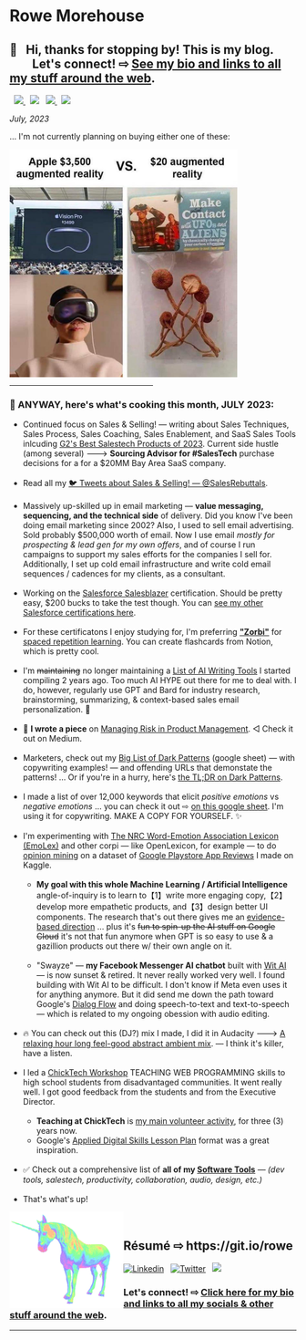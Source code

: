 <meta property="og:image" content="https://raw.githubusercontent.com/rowe-morehouse/rowe-morehouse/master/rowe-morehouse.png">
<meta property="twitter:image" content="https://raw.githubusercontent.com/rowe-morehouse/rowe-morehouse/master/rowe-morehouse.png">

<h1>Rowe Morehouse</h1>
<h2>👋 &nbsp; Hi, thanks for stopping by! This is my blog.<br/>&nbsp; &nbsp; &nbsp; &nbsp; Let's connect! ⇨ <a href="https://sunshine.social/rowemore/bio" target=_blank>See my bio and links to all my stuff around the web</a>.
</h2>
<div align="">
        <p>
           &nbsp; <a href="https://twitter.com/SalesRebuttals"><img src="https://img.shields.io/badge/twitter-%231DA1F2.svg?&style=for-the-badge&logo=twitter&logoColor=white" height=25>
          </a> &nbsp;
          <a href="https://www.linkedin.com/in/rowe-morehouse"><img src="https://img.shields.io/badge/linkedin-%230077B5.svg?&style=for-the-badge&logo=linkedin&logoColor=white" height=25></a> &nbsp;
          <a href="https://medium.com/@rowemore"><img src="https://img.shields.io/badge/medium-%2312100E.svg?&style=for-the-badge&logo=medium&logoColor=white" height=25>
          </a> &nbsp;
          <a href="https://stackoverflow.com/users/1618304/rowe-morehouse"><img src="https://img.shields.io/badge/Stack%20Overflow-%23F28033.svg?&style=for-the-badge&logo=stackoverflow&logoColor=white" height=25>
          </a>
        </p>
        <p><!--<img src="https://github.com/rowe-morehouse/rowe-morehouse/raw/master/checkbox-changes-colors.gif" height=10 width=10 align=middle>--><em><strong></strong>July, 2023</strong></em></p>
  <p>… I'm not currently planning on buying either one of these:</p>
  <!--Slice, cuttin' choppin' …<br/><br/>-->
          <img src="https://github.com/rowe-morehouse/rowe-morehouse/raw/master/shrooms.jpg" width=400px align=left><br /><br/>
        <!--… More.-->
<BR CLEAR=all>
<hr width="50%">

<h3>🤪 ANYWAY, here's what's cooking this month, JULY 2023:</h3>

<ul>
<li>Continued focus on Sales & Selling! — writing about Sales Techniques, Sales Process, Sales Coaching, Sales Enablement, and SaaS Sales Tools inlcuding <a href="https://www.g2.com/best-software-companies/top-sales" target=_blank>G2's Best Salestech Products of 2023<a>. Current side hustle (among several) 🡒 <strong>Sourcing Advisor for #SalesTech</strong> purchase decisions for a for a $20MM Bay Area SaaS company.  <small><br /><br /></small>
<li>Read all my <a href="https://twitter.com/SalesRebuttals" target="_blank">🐦 Tweets about Sales & Selling! — @SalesRebuttals</a>. <small><br /><br /></small>
<li>Massively up-skilled up in email marketing — <strong>value messaging, sequencing, and the technical side</strong> of delivery. Did you know I've been doing email marketing since 2002? Also, I used to sell email advertising. Sold probably $500,000 worth of email. Now I use email <em>mostly for prospecting & lead gen for my own offers</em>, and of course I run campaigns to support my sales efforts for the companies I sell for. Additionally, I set up cold email infrastructure and write cold email sequences / cadences for my clients, as a consultant.<small><br /><br /></small>
<li>Working on the <a href="https://www.salesforce.com/blog/salesblazer/">Salesforce Salesblazer</a> certification. Should be pretty easy, $200 bucks to take the test though. You can <a href="https://trailblazer.me/id/rowe-morehouse">see my other Salesforce certifications here</a>.
<small><br /><br /></small>
<li>For these certificatons I enjoy studying for, I'm preferring <strong><a href="https://zorbi.com" target=_blank>"Zorbi"<a></strong> for <a href="https://en.wikipedia.org/wiki/Spaced_repetition">spaced repetition learning</a>. You can create flashcards from Notion, which is pretty cool.<small><br /><br /></small>
<li>I'm <strike>maintaining</strike> no longer maintaining a <a href="https://gist.github.com/rowe-morehouse/b73cd74f5ed0e60633eb233244bd69e6" target="new">List of AI Writing Tools</a> I started compiling 2 years ago. Too much AI HYPE out there for me to deal with. I do, however, regularly use GPT and Bard for industry research, brainstorming, summarizing, & context-based sales email personalization. 🤖<small><br /><br /></small>
<li>🔧 ⁣<strong>I wrote a piece</strong> on <a href="https://rowemore.medium.com/taming-uncertainty-and-risk-in-product-management-5cac9eb85dec">Managing Risk in Product Management</a>. ◁ Check it out on Medium.
<small><br /><br /></small>
<li>Marketers, check out my <a href="https://docs.google.com/spreadsheets/d/e/2PACX-1vQzv-S8MkS8L51NciTmGI-PrbPqAFr1GrW1Db5AQsqgQ0uDEAO6c-otIiP2u5t8SM7kG5vF5zeDLpPk/pubhtml">Big List of Dark Patterns</a> (google sheet) — with copywriting examples! — and offending URLs that demonstate the patterns! … Or if you're in a hurry, here's <a href="https://www.deceptive.design/types">the TL;DR on Dark Patterns</a>.
<small><br /><br /></small><li>I made a list of over 12,000 keywords that elicit <em>positive emotions</em> vs <em>negative emotions</em> … you can check it out ⇨ <a href="https://docs.google.com/spreadsheets/d/1DjsQzSqYtgoyqW9UmptcrnmqLx73mbch7M0zmV5VuuQ/edit?usp=sharing">on this google sheet</a>. I'm using it for copywriting. MAKE A COPY FOR YOURSELF. ✨
<small><br /><br /></small><li>I'm experimenting with <a href="https://saifmohammad.com/WebPages/NRC-Emotion-Lexicon.htm">The NRC Word-Emotion Association Lexicon (EmoLex)</a> and other corpi — like OpenLexicon, for example — to do <a href="https://monkeylearn.com/blog/opinion-mining/">opinion mining</a> on a dataset of <a href="https://www.kaggle.com/rowemorehouse/googleplaystoreuserreviews">Google Playstore App Reviews</a> I made on Kaggle.
<small><br /><br /></small>
<ul type="circle">
<li><strong>My goal with this whole Machine Learning / Artificial Intelligence</strong> angle-of-inquiry is to learn to【1】write more engaging copy,【2】develop more empathetic products, and【3】design better UI components. The research that's out there gives me an <a href="https://web.stanford.edu/~jurafsky/slp3/slides/21_SentLex.pdf">evidence-based direction</a> … plus it's <strike>fun to spin-up the AI stuff on Google Cloud</strike> it's not that fun anymore when GPT is so easy to use & a gazillion products out there w/ their own angle on it.
<small><br /><br /></small>
<li>"Swayze" — <strong>my Facebook Messenger AI chatbot</strong> built with <a href="https://wit.ai">Wit AI</a> — is now sunset & retired. It never really worked very well. I found building with Wit AI to be difficult. I don't know if Meta even uses it for anything anymore. But it did send me down the path toward Google's <a href="https://cloud.google.com/dialogflow/docs">Dialog Flow</a> and doing speech-to-text and text-to-speech — which is related to my ongoing obession with audio editing.
<small><br /><br /></small></ul>
<li>🔥 You can check out this (DJ?) mix I made, I did it in Audacity 🡒 <a href="https://www.mixcloud.com/Rowe-Morehouse/music-for-programming-vol-6/">A relaxing hour long feel-good abstract ambient mix</a>. — I think it's killer, have a listen.
<small><br /><br /></small><li>I led a <a href="https://chicktech.org">ChickTech Workshop</a> TEACHING WEB PROGRAMMING skills to high school students from disadvantaged communities. It went really well. I got good feedback from the students and from the Executive Director.
<small><br /><br /></small><ul type="circle">
<li><strong>Teaching at ChickTech</strong> is <ins>my main volunteer activity</ins>, for three (3) years now.
<li>Google's <a href="https://docs.google.com/document/d/1E3KZf4OwRZadim0ORDPJ3QSAsPs-ZB8CA4XBdtprbck/edit">Applied Digital Skills Lesson Plan</a> format was a great inspiration.
<small><br /><br /></small>
</ul>

<li>✅ Check out a comprehensive list of <strong>all of my <a href="https://rowe-morehouse.github.io/resume/uses/" alt="Rowe Morehouse">Software Tools</a></strong><i> — (dev tools, salestech, productivity, collaboration, audio, design, etc.)</i><small><br /><br /></small></li>
        
<li>That's what's up!</li>
</ul>

         
</td>
<td style="padding: 0; margin: 0">
  <div align="left">
    <img src="https://github.com/rowe-morehouse/rowe-morehouse/raw/master/main.gif" width=200px align=left><br />
   <h2> Résumé ⇨ https://git.io/rowe</h2>
  </div>
</div>

<!-- Your badges -->
[![Linkedin](https://img.shields.io/badge/Rowe%20Morehouse-blue?style=flat&logo=Linkedin&logoColor=white)](https://www.linkedin.com/in/rowe-morehouse/) &nbsp; [![Twitter](https://img.shields.io/badge/@rowe-1da1f2?style=flat&logo=Twitter&logoColor=white)](https://twitter.com/SalesRebuttals) &nbsp; ![](https://komarev.com/ghpvc/?username=rowe-morehouse&style=flat&color=ff69bb)

### Let's connect! ⇨ <a href="https://sunshine.social/rowemore/bio" target=_blank>Click here for my bio and links to all my socials & other stuff around the web</a>.
</h2>

<hr />




